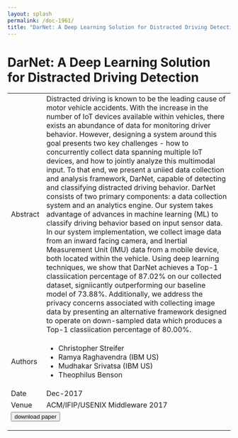 ```yaml
---
layout: splash
permalink: /doc-1961/
title: "DarNet: A Deep Learning Solution for Distracted Driving Detection"
---
```


# DarNet: A Deep Learning Solution for Distracted Driving Detection

<table>
    <tbody>
    <tr>
        <td>Abstract</td>
        <td>Distracted driving is known to be the leading cause of motor vehicle accidents. With the increase in the number of IoT devices available within vehicles, there exists an abundance of data for monitoring driver behavior. However, designing a system around this goal presents two key challenges - how to concurrently collect data spanning multiple IoT devices, and how to jointly analyze this multimodal input. To that end, we present a uniied data collection and analysis framework, DarNet, capable of detecting and classifying distracted driving behavior. DarNet consists of two primary components: a data collection system and an analytics engine. Our system takes advantage of advances in machine learning (ML) to classify driving behavior based on input sensor data. In our system implementation, we collect image data from an inward facing camera, and Inertial Measurement Unit (IMU) data from a mobile device, both located within the vehicle. Using deep learning techniques, we show that DarNet achieves a Top-1 classiication percentage of 87.02% on our collected dataset, signiicantly outperforming our baseline model of 73.88%. Additionally, we address the privacy concerns associated with collecting image data by presenting an alternative framework designed to operate on down-sampled data which produces a Top-1 classiication percentage of 80.00%.</td>
    </tr>
    <tr>
        <td>Authors</td>
        <td>
            <ul>
                <li>Christopher Streifer</li>
                <li>Ramya Raghavendra (IBM US)</li>
                <li>Mudhakar Srivatsa (IBM US)</li>
                <li>Theophilus Benson</li>
            </ul>
        </td>
    </tr>
    <tr>
        <td>Date</td>
        <td>Dec-2017</td>
    </tr>
    <tr>
        <td>Venue</td>
        <td>ACM/IFIP/USENIX Middleware 2017</td>
    </tr>
        <tr>
            <td colspan="2">
                <form method="get" action="https://ibm.box.com/v/doc-1961-paper">
                    <button type="submit">download paper</button>
                </form>
            </td>
        </tr>
    </tbody>
</table>
